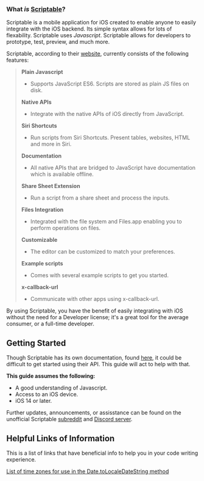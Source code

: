 ### What *is* [Scriptable](https://scriptable.app/)? 
Scriptable is a mobile application for iOS created to enable anyone to easily integrate with the iOS backend. Its simple syntax allows for lots of flexability. Scriptable uses *Javascript*. Scriptable allows for developers to prototype, test, preview, and much more.  

Scriptable, according to their [website](https://scriptable.app/), currently consists of the following features: 
> **Plain Javascript** 
> - Supports JavaScript ES6. Scripts are stored as plain JS files on disk.  
>
> **Native APIs**
> - Integrate with the native APIs of iOS directly from JavaScript.  
>
> **Siri Shortcuts**
> - Run scripts from Siri Shortcuts. Present tables, websites, HTML and more in Siri.  
>
> **Documentation** 
> - All native APIs that are bridged to JavaScript have documentation which is available offline.  
>
> **Share Sheet Extension**
> - Run a script from a share sheet and process the inputs.  
>
> **Files Integration**
> - Integrated with the file system and Files.app enabling you to perform operations on files.  
>
> **Customizable**
> - The editor can be customized to match your preferences.  
>
> **Example scripts**
> - Comes with several example scripts to get you started.  
>
> **x-callback-url**
> - Communicate with other apps using x-callback-url.  

By using Scriptable, you have the benefit of easily integrating with iOS without the need for a Developer license; it's a great tool for the average consumer, or a full-time developer. 

## Getting Started 
Though Scriptable has its own documentation, found [here](https://docs.scriptable.app/), it could be difficult to get started using their API. This guide will act to help with that. 

**This guide assumes the following:** 
- A good understanding of Javascript. 
- Access to an iOS device. 
- iOS 14 or later. 

Further updates, announcements, or assisstance can be found on the unofficial Scriptable [subreddit](https://reddit.com/r/scriptable/) and [Discord server](https://discord.gg/fsguJthT). 


## Helpful Links of Information
This is a list of links that have beneficial info to help you in your code writing experience.

[List of time zones for use in the Date.toLocaleDateString method](https://gist.github.com/rxaviers/8481876)
